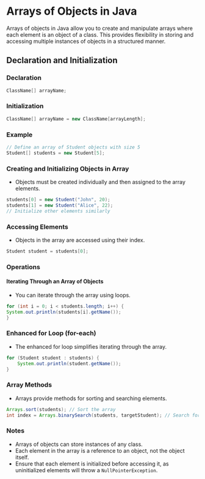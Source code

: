 # Arrays of Objects in Java

Arrays of objects in Java allow you to create and manipulate arrays where each element is an object of a class. This provides flexibility in storing and accessing multiple instances of objects in a structured manner.

## Declaration and Initialization

### Declaration

```java
ClassName[] arrayName;
```

### Initialization

```java
ClassName[] arrayName = new ClassName[arrayLength];

```

### Example

```java
// Define an array of Student objects with size 5
Student[] students = new Student[5];
```

### Creating and Initializing Objects in Array

- Objects must be created individually and then assigned to the array elements.

```java
students[0] = new Student("John", 20);
students[1] = new Student("Alice", 22);
// Initialize other elements similarly
```

### Accessing Elements

- Objects in the array are accessed using their index.

```java
Student student = students[0];
```

### Operations

#### Iterating Through an Array of Objects

- You can iterate through the array using loops.

```java
for (int i = 0; i < students.length; i++) {
System.out.println(students[i].getName());
}
```

### Enhanced for Loop (for-each)

- The enhanced for loop simplifies iterating through the array.

```java
for (Student student : students) {
    System.out.println(student.getName());
}
```

### Array Methods

- Arrays provide methods for sorting and searching elements.

```java
Arrays.sort(students); // Sort the array
int index = Arrays.binarySearch(students, targetStudent); // Search for a student
```

### Notes

- Arrays of objects can store instances of any class.
- Each element in the array is a reference to an object, not the object itself.
- Ensure that each element is initialized before accessing it, as uninitialized elements will throw a `NullPointerException`.
